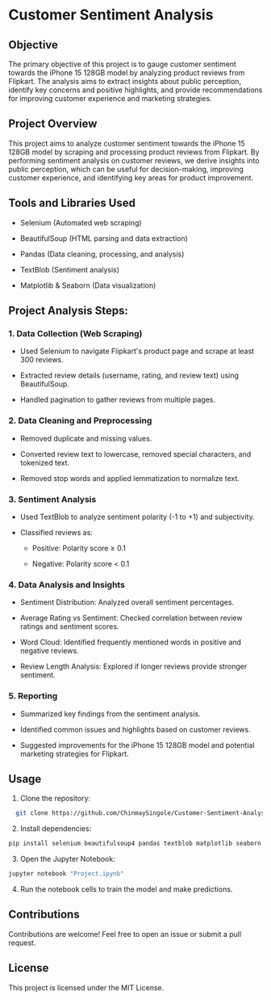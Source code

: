 
# Customer Sentiment Analysis

## Objective

The primary objective of this project is to gauge customer sentiment towards the iPhone 15 128GB model by analyzing product reviews from Flipkart. The analysis aims to extract insights about public perception, identify key concerns and positive highlights, and provide recommendations for improving customer experience and marketing strategies.

## Project Overview

This project aims to analyze customer sentiment towards the iPhone 15 128GB model by scraping and processing product reviews from Flipkart. By performing sentiment analysis on customer reviews, we derive insights into public perception, which can be useful for decision-making, improving customer experience, and identifying key areas for product improvement.


## Tools and Libraries Used

- Selenium (Automated web scraping)

- BeautifulSoup (HTML parsing and data extraction)

- Pandas (Data cleaning, processing, and analysis)

- TextBlob (Sentiment analysis)

- Matplotlib & Seaborn (Data visualization)

## Project Analysis Steps:

### 1. Data Collection (Web Scraping)

- Used Selenium to navigate Flipkart's product page and scrape at least 300 reviews.

- Extracted review details (username, rating, and review text) using BeautifulSoup.

- Handled pagination to gather reviews from multiple pages.

### 2. Data Cleaning and Preprocessing

- Removed duplicate and missing values.

- Converted review text to lowercase, removed special characters, and tokenized text.

- Removed stop words and applied lemmatization to normalize text.

### 3. Sentiment Analysis

- Used TextBlob to analyze sentiment polarity (-1 to +1) and subjectivity.

- Classified reviews as:

   - Positive: Polarity score ≥ 0.1

   - Negative: Polarity score < 0.1

### 4. Data Analysis and Insights

- Sentiment Distribution: Analyzed overall sentiment percentages.

- Average Rating vs Sentiment: Checked correlation between review ratings and sentiment scores.

- Word Cloud: Identified frequently mentioned words in positive and negative reviews.

- Review Length Analysis: Explored if longer reviews provide stronger sentiment.

### 5. Reporting

- Summarized key findings from the sentiment analysis.

- Identified common issues and highlights based on customer reviews.

- Suggested improvements for the iPhone 15 128GB model and potential marketing strategies for Flipkart.
## Usage

1. Clone the repository:
```bash
  git clone https://github.com/ChinmaySingole/Customer-Sentiment-Analysis.git
```
    
2. Install dependencies:
```bash
pip install selenium beautifulsoup4 pandas textblob matplotlib seaborn
```
3. Open the Jupyter Notebook:
```bash
jupyter notebook "Project.ipynb"
```
4. Run the notebook cells to train the model and make predictions.

## Contributions

Contributions are welcome! Feel free to open an issue or submit a pull request.

## License

This project is licensed under the MIT License.